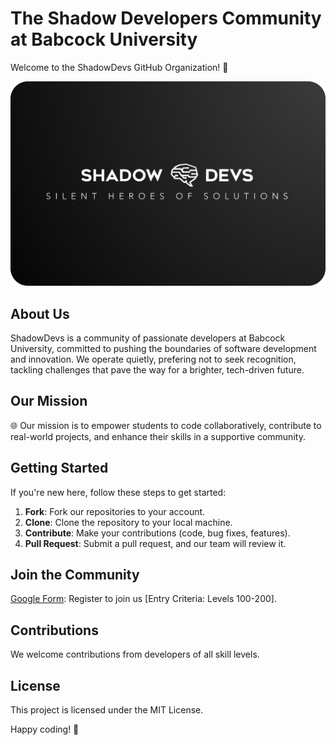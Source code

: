 # The Shadow Developers Community at Babcock University

Welcome to the ShadowDevs GitHub Organization! 🚀

![ShadowDevs Logo](https://github.com/Shadowdevsbu/shadowdevsbu/blob/main/ShadowBU(card-compressed).png)

## About Us

ShadowDevs is a community of passionate developers at Babcock University, committed to pushing the boundaries of software development and innovation. We operate quietly, prefering not to seek recognition, tackling challenges that pave the way for a brighter, tech-driven future.

## Our Mission

🌐 Our mission is to empower students to code collaboratively, contribute to real-world projects, and enhance their skills in a supportive community.

## Getting Started

If you're new here, follow these steps to get started:

1. **Fork**: Fork our repositories to your account.
2. **Clone**: Clone the repository to your local machine.
3. **Contribute**: Make your contributions (code, bug fixes, features).
4. **Pull Request**: Submit a pull request, and our team will review it.

## Join the Community
[Google Form](https://forms.gle/45nr53QYMq6warZ96): Register to join us [Entry Criteria: Levels 100-200].

## Contributions

We welcome contributions from developers of all skill levels.

## License

This project is licensed under the MIT License.

Happy coding! 🌟
